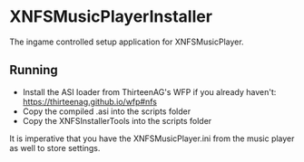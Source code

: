 # XNFSMusicPlayerInstaller
The ingame controlled setup application for XNFSMusicPlayer.

## Running
- Install the ASI loader from ThirteenAG's WFP if you already haven't: https://thirteenag.github.io/wfp#nfs
- Copy the compiled .asi into the scripts folder
- Copy the XNFSInstallerTools into the scripts folder

It is imperative that you have the XNFSMusicPlayer.ini from the music player as well to store settings.
